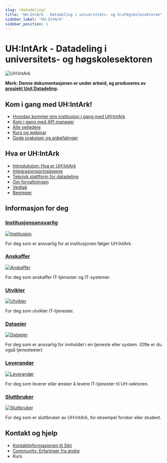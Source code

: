 ```yaml
---
slug: /datadeling/
title: "UH:IntArk - Datadeling i universitets- og h\xF8gskolesektoren"
sidebar_label: "UH:IntArk"
sidebar_position: 1
---
```


# UH:IntArk - Datadeling i universitets- og høgskolesektoren

![UH:IntArk](/datadeling/img/logo.png)


**Merk: Denne dokumentasjonen er under arbeid, og produseres av [prosjekt Unit
Datadeling](https://www.unit.no/prosjekter/datadeling-i-hoyere-utdanning-og-forskning).**

## Kom i gang med UH:IntArk!

* [Hvordan kommer min institusjon i gang med UH:IntArk](/docs/datadeling/veiledere/innforing)
* [Kom i gang med API manager](/docs/datadeling/teknisk-plattform/oversikt)
* [Alle veiledere](/docs/datadeling/veiledere)
* [Kurs og webinar](/docs/datadeling/kurs/)
* [Gode praksiser og anbefalinger](/docs/datadeling/god-praksis)

## Hva er UH:IntArk

* [Introduksjon: Hva er UH:IntArk](/docs/datadeling/hva-er/)
* [Integrasjonsprinsippene](/docs/datadeling/prinsippene)
* [Teknisk plattform for datadeling](/docs/datadeling/teknisk-plattform)
* [Om forvaltningen](/docs/datadeling/forvaltning)
* [Vedtak](/docs/datadeling/vedtak)
* [Begreper](/docs/datadeling/begreper)

## Informasjon for deg

### [Institusjonsansvarlig](/docs/datadeling/malgrupper/institusjonsansvarlig/)

[![Institusjon](/datadeling/img/illustrasjon-institusjonseier.png)](/docs/datadeling/malgrupper/institusjonsansvarlig/)

For deg som er ansvarlig for at institusjonen følger UH:IntArk.

### [Anskaffer](/docs/datadeling/malgrupper/anskaffer/)

[![Anskaffer](/datadeling/img/illustrasjon-anskaffer.png)](/docs/datadeling/malgrupper/anskaffer/)

For deg som anskaffer IT-tjenester og IT-systemer.

### [Utvikler](/docs/datadeling/malgrupper/utvikler/)

[![Utvikler](/datadeling/img/illustrasjon-utvikler.png)](/docs/datadeling/malgrupper/utvikler/)

For deg som utvikler IT-tjenester.

### [Dataeier](/docs/datadeling/malgrupper/dataeier/)

[![Dataeier](/datadeling/img/illustrasjon-dataeier.png)](/docs/datadeling/malgrupper/dataeier/)

For deg som er ansvarlig for innholdet i en tjeneste eller system. (Ofte er du også tjenesteeier)

### [Leverandør](/docs/datadeling/malgrupper/leverandor/)

[![Leverandør](/datadeling/img/illustrasjon-ekstern.png)](/docs/datadeling/malgrupper/leverandor/)

For deg som leverer eller ønsker å levere IT-tjenester til UH-sektoren.

### [Sluttbruker](/docs/datadeling/malgrupper/sluttbruker/)

[![Sluttbruker](/datadeling/img/illustrasjon-sluttbruker.png)](/docs/datadeling/malgrupper/sluttbruker/)

For deg som er sluttbruker av UH:IntArk, for eksempel forsker eller student.

## Kontakt og hjelp

* [Kontaktinformasjonen til Sikt](https://sikt.no/kontakt-oss)
* [Community: Erfaringer fra andre](/docs/datadeling/community)
* Kurs

